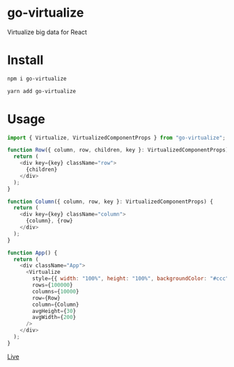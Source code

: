 # go-virtualize
Virtualize big data for React

# Install
```sh
npm i go-virtualize
```
```sh
yarn add go-virtualize
```

# Usage

```js
import { Virtualize, VirtualizedComponentProps } from "go-virtualize";

function Row({ column, row, children, key }: VirtualizedComponentProps) {
  return (
    <div key={key} className="row">
      {children}
    </div>
  );
}

function Column({ column, row, key }: VirtualizedComponentProps) {
  return (
    <div key={key} className="column">
      {column}, {row}
    </div>
  );
}

function App() {
  return (
    <div className="App">
      <Virtualize
        style={{ width: "100%", height: "100%", backgroundColor: "#ccc" }}
        rows={100000}
        columns={10000}
        row={Row}
        column={Column}
        avgHeight={30}
        avgWidth={200}
      />
    </div>
  );
}
```
[Live](https://codesandbox.io/s/hungry-fermi-42hvu)
